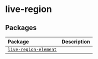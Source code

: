 # live-region

## Packages

| Package                                                 | Description |
| :------------------------------------------------------ | :---------- |
| [`live-region-element`](./packages/live-region-element) |             |
